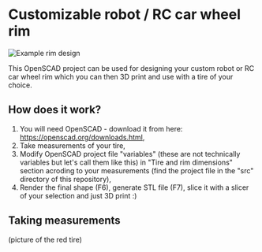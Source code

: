 # Customizable robot / RC car wheel rim

![Example rim design](https://github.com/torwanbukaj/robot-rc-car-wheel-rim/src/rim_example_openscad.png?raw=true)

This OpenSCAD project can be used for designing your custom robot or RC car wheel rim which you can then 3D print and use with a tire of your choice.

## How does it work?
1. You will need OpenSCAD - download it from here: https://openscad.org/downloads.html,
2. Take measurements of your tire,
3. Modify OpenSCAD project file "variables" (these are not technically variables but let's call them like this) in "Tire and rim dimensions" section acroding to your measurements (find the project file in the "src" directory of this repository),
3. Render the final shape (F6), generate STL file (F7), slice it with a slicer of your selection and just 3D print :)

## Taking measurements

(picture of the red tire)
